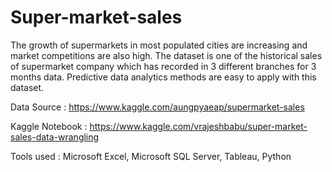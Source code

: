 # Super-market-sales

The growth of supermarkets in most populated cities are increasing and market competitions are also high. The dataset is one of the historical sales of supermarket company which has recorded in 3 different branches for 3 months data. Predictive data analytics methods are easy to apply with this dataset.

Data Source : https://www.kaggle.com/aungpyaeap/supermarket-sales

Kaggle Notebook : https://www.kaggle.com/vrajeshbabu/super-market-sales-data-wrangling

Tools used : Microsoft Excel, Microsoft SQL Server, Tableau, Python
